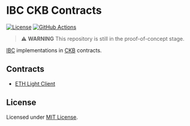 # IBC CKB Contracts

[![License]](#license)
[![GitHub Actions]](https://github.com/yangby-cryptape/ibc-ckb-contracts/actions)

> :warning: **WARNING** This repository is still in the proof-of-concept stage.

[IBC] implementations in [CKB] contracts.

[License]: https://img.shields.io/badge/License-MIT-blue.svg
[GitHub Actions]: https://github.com/yangby-cryptape/ibc-ckb-contracts//workflows/CI/badge.svg

## Contracts

- [ETH Light Client](contracts/eth-light-client)

## License

Licensed under [MIT License].

[IBC]: https://github.com/cosmos/ibc
[CKB]: https://github.com/nervosnetwork/ckb

[MIT License]: LICENSE

